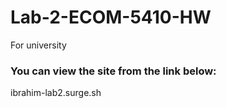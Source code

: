 # Lab-2-ECOM-5410-HW
For university

### You can view the site from the link below:
ibrahim-lab2.surge.sh
